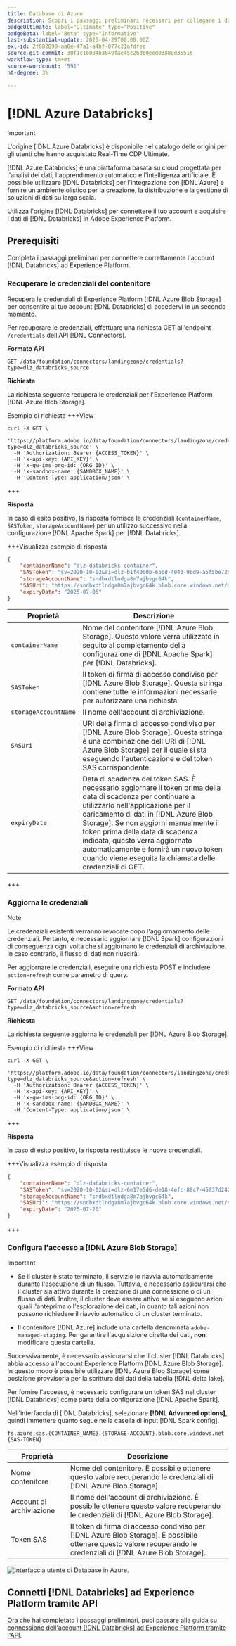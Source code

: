 ```yaml
---
title: Database di Azure
description: Scopri i passaggi preliminari necessari per collegare i database di Azure ad Experience Platform.
badgeUltimate: label="Ultimate" type="Positive"
badgeBeta: label="Beta" type="Informative"
last-substantial-update: 2025-04-29T00:00:00Z
exl-id: 2f082898-aa0e-47a1-a4bf-077c21afdfee
source-git-commit: 30f1c16084b3049fae45e26db0eed03888d35516
workflow-type: tm+mt
source-wordcount: '591'
ht-degree: 3%

---
```


# [!DNL Azure Databricks]

>[!IMPORTANT]
>
>L&#39;origine [!DNL Azure Databricks] è disponibile nel catalogo delle origini per gli utenti che hanno acquistato Real-Time CDP Ultimate.

[!DNL Azure Databricks] è una piattaforma basata su cloud progettata per l&#39;analisi dei dati, l&#39;apprendimento automatico e l&#39;intelligenza artificiale. È possibile utilizzare [!DNL Databricks] per l&#39;integrazione con [!DNL Azure] e fornire un ambiente olistico per la creazione, la distribuzione e la gestione di soluzioni di dati su larga scala.

Utilizza l&#39;origine [!DNL Databricks] per connettere il tuo account e acquisire i dati di [!DNL Databricks] in Adobe Experience Platform.

## Prerequisiti

Completa i passaggi preliminari per connettere correttamente l&#39;account [!DNL Databricks] ad Experience Platform.

### Recuperare le credenziali del contenitore

Recupera le credenziali di Experience Platform [!DNL Azure Blob Storage] per consentire al tuo account [!DNL Databricks] di accedervi in un secondo momento.

Per recuperare le credenziali, effettuare una richiesta GET all&#39;endpoint `/credentials` dell&#39;API [!DNL Connectors].

**Formato API**

```http
GET /data/foundation/connectors/landingzone/credentials?type=dlz_databricks_source
```

**Richiesta**

La richiesta seguente recupera le credenziali per l&#39;Experience Platform [!DNL Azure Blob Storage].

Esempio di richiesta +++View

```shell
curl -X GET \
  'https://platform.adobe.io/data/foundation/connectors/landingzone/credentials?type=dlz_databricks_source' \
  -H 'Authorization: Bearer {ACCESS_TOKEN}' \
  -H 'x-api-key: {API_KEY}' \
  -H 'x-gw-ims-org-id: {ORG_ID}' \
  -H 'x-sandbox-name: {SANDBOX_NAME}' \
  -H 'Content-Type: application/json' \
```

+++

**Risposta**

In caso di esito positivo, la risposta fornisce le credenziali (`containerName`, `SASToken`, `storageAccountName`) per un utilizzo successivo nella configurazione [!DNL Apache Spark] per [!DNL Databricks].

+++Visualizza esempio di risposta

```json
{
    "containerName": "dlz-databricks-container",
    "SASToken": "sv=2020-10-02&si=dlz-b1f4060b-6bbd-4043-9bd9-a5f5be72de30&sr=c&sp=racwdlm&sig=zVQfmuElZJzOKkUk8z5lChrJ3YQUE2h6EShDZOsVeMc%3D",
    "storageAccountName": "sndbxdtlndga8m7ajbvgc64k",
    "SASUri": "https://sndbxdtlndga8m7ajbvgc64k.blob.core.windows.net/dlz-databricks-container?sv=2020-10-02&si=dlz-b1f4060b-6bbd-4043-9bd9-a5f5be72de30&sr=c&sp=racwdlm&sig=zVQfmuElZJzOKkUk8z5lChrJ3YQUE2h6EShDZOsVeMc%3D",
    "expiryDate": "2025-07-05"
}
```

| Proprietà | Descrizione |
| --- | --- |
| `containerName` | Nome del contenitore [!DNL Azure Blob Storage]. Questo valore verrà utilizzato in seguito al completamento della configurazione di [!DNL Apache Spark] per [!DNL Databricks]. |
| `SASToken` | Il token di firma di accesso condiviso per [!DNL Azure Blob Storage]. Questa stringa contiene tutte le informazioni necessarie per autorizzare una richiesta. |
| `storageAccountName` | Il nome dell&#39;account di archiviazione. |
| `SASUri` | URI della firma di accesso condiviso per [!DNL Azure Blob Storage]. Questa stringa è una combinazione dell&#39;URI di [!DNL Azure Blob Storage] per il quale si sta eseguendo l&#39;autenticazione e del token SAS corrispondente. |
| `expiryDate` | Data di scadenza del token SAS. È necessario aggiornare il token prima della data di scadenza per continuare a utilizzarlo nell&#39;applicazione per il caricamento di dati in [!DNL Azure Blob Storage]. Se non aggiorni manualmente il token prima della data di scadenza indicata, questo verrà aggiornato automaticamente e fornirà un nuovo token quando viene eseguita la chiamata delle credenziali di GET. |

+++

### Aggiorna le credenziali

>[!NOTE]
>
>Le credenziali esistenti verranno revocate dopo l&#39;aggiornamento delle credenziali. Pertanto, è necessario aggiornare [!DNL Spark] configurazioni di conseguenza ogni volta che si aggiornano le credenziali di archiviazione. In caso contrario, il flusso di dati non riuscirà.

Per aggiornare le credenziali, eseguire una richiesta POST e includere `action=refresh` come parametro di query.

**Formato API**

```http
GET /data/foundation/connectors/landingzone/credentials?type=dlz_databricks_source&action=refresh
```

**Richiesta**

La richiesta seguente aggiorna le credenziali per [!DNL Azure Blob Storage].

Esempio di richiesta +++View

```shell
curl -X GET \
  'https://platform.adobe.io/data/foundation/connectors/landingzone/credentials?type=dlz_databricks_source&action=refresh' \
  -H 'Authorization: Bearer {ACCESS_TOKEN}' \
  -H 'x-api-key: {API_KEY}' \
  -H 'x-gw-ims-org-id: {ORG_ID}' \
  -H 'x-sandbox-name: {SANDBOX_NAME}' \
  -H 'Content-Type: application/json' \
```

+++

**Risposta**

In caso di esito positivo, la risposta restituisce le nuove credenziali.

+++Visualizza esempio di risposta

```json
{
    "containerName": "dlz-databricks-container",
    "SASToken": "sv=2020-10-02&si=dlz-6e17e5d6-de18-4efc-88c7-45f37d242617&sr=c&sp=racwdlm&sig=wvA4K3fcEmqAA%2FPvcMhB%2FA8y8RLwVJ7zhdWbxvT1uFM%3D",
    "storageAccountName": "sndbxdtlndga8m7ajbvgc64k",
    "SASUri": "https://sndbxdtlndga8m7ajbvgc64k.blob.core.windows.net/dlz-databricks-container?sv=2020-10-02&si=dlz-6e17e5d6-de18-4efc-88c7-45f37d242617&sr=c&sp=racwdlm&sig=wvA4K3fcEmqAA%2FPvcMhB%2FA8y8RLwVJ7zhdWbxvT1uFM%3D",
    "expiryDate": "2025-07-20"
}
```

+++

### Configura l&#39;accesso a [!DNL Azure Blob Storage]

>[!IMPORTANT]
>
>* Se il cluster è stato terminato, il servizio lo riavvia automaticamente durante l&#39;esecuzione di un flusso. Tuttavia, è necessario assicurarsi che il cluster sia attivo durante la creazione di una connessione o di un flusso di dati. Inoltre, il cluster deve essere attivo se si eseguono azioni quali l&#39;anteprima o l&#39;esplorazione dei dati, in quanto tali azioni non possono richiedere il riavvio automatico di un cluster terminato.
>
>* Il contenitore [!DNL Azure] include una cartella denominata `adobe-managed-staging`. Per garantire l&#39;acquisizione diretta dei dati, **non** modificare questa cartella.


Successivamente, è necessario assicurarsi che il cluster [!DNL Databricks] abbia accesso all&#39;account Experience Platform [!DNL Azure Blob Storage]. In questo modo è possibile utilizzare [!DNL Azure Blob Storage] come posizione provvisoria per la scrittura dei dati della tabella [!DNL delta lake].

Per fornire l&#39;accesso, è necessario configurare un token SAS nel cluster [!DNL Databricks] come parte della configurazione [!DNL Apache Spark].

Nell&#39;interfaccia di [!DNL Databricks], selezionare **[!DNL Advanced options]**, quindi immettere quanto segue nella casella di input [!DNL Spark config].

```shell
fs.azure.sas.{CONTAINER_NAME}.{STORAGE-ACCOUNT}.blob.core.windows.net {SAS-TOKEN}
```

| Proprietà | Descrizione |
| --- | --- |
| Nome contenitore | Nome del contenitore. È possibile ottenere questo valore recuperando le credenziali di [!DNL Azure Blob Storage]. |
| Account di archiviazione | Il nome dell&#39;account di archiviazione. È possibile ottenere questo valore recuperando le credenziali di [!DNL Azure Blob Storage]. |
| Token SAS | Il token di firma di accesso condiviso per [!DNL Azure Blob Storage]. È possibile ottenere questo valore recuperando le credenziali di [!DNL Azure Blob Storage]. |

![Interfaccia utente di Database in Azure.](../../images/tutorials/create/databricks/databricks-ui.png)

## Connetti [!DNL Databricks] ad Experience Platform tramite API

Ora che hai completato i passaggi preliminari, puoi passare alla guida su [connessione dell&#39;account  [!DNL Databricks] ad Experience Platform tramite l&#39;API](../../tutorials/api/create/databases/databricks.md).
